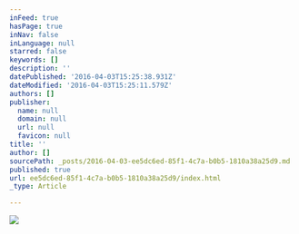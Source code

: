 ```yaml
---
inFeed: true
hasPage: true
inNav: false
inLanguage: null
starred: false
keywords: []
description: ''
datePublished: '2016-04-03T15:25:38.931Z'
dateModified: '2016-04-03T15:25:11.579Z'
authors: []
publisher:
  name: null
  domain: null
  url: null
  favicon: null
title: ''
author: []
sourcePath: _posts/2016-04-03-ee5dc6ed-85f1-4c7a-b0b5-1810a38a25d9.md
published: true
url: ee5dc6ed-85f1-4c7a-b0b5-1810a38a25d9/index.html
_type: Article

---
```

![](https://the-grid-user-content.s3-us-west-2.amazonaws.com/a149328e-eca1-482e-9b03-08c2c7227640.gif)